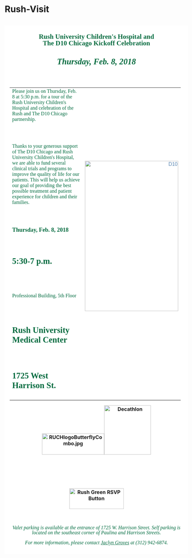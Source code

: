 # Rush-Visit
<table class="nomob" border="0" cellpadding="5" width="590" align="center">

</table>

<table style="background-color: #ffffff; width: 590px;" border="0" cellspacing="0" cellpadding="10" align="center">

<tbody>

<tr>

<td style="border: 8px solid #ffffff; text-align: center;" colspan="2">

<span style="color: #006b3f; line-height: 16pt; font-family: frutiger; font-weight: lighter; font-size: 16pt;"><strong>Rush University Children's Hospital and <br />The D10 Chicago Kickoff Celebration<br /><br />

<span style="color: #006b3f; line-height: 16pt; font-family: frutiger; font-weight: lighter; font-size: 20pt;"><strong><em>Thursday, Feb. 8, 2018</em>

<br /><br />

<table style="width: 550px;" border="0" align="center">

<tbody>

<tr bgcolor="#fff">

<td style="text-align: left;"><span style="color: #006b3f; font-family: frutiger; font-weight: lighter; font-size: 12pt;">Please join us on Thursday, Feb. 8 at 5:30 p.m. for a tour of the Rush University Children's Hospital and celebration of the Rush and The D10 Chicago partnership.

<br /><br />

Thanks to your generous support of The D10 Chicago and Rush University Children's Hospital, we are able to fund several clinical trials and programs to improve the quality of life for our patients. This will help us achieve our goal of providing the best possible treatment and patient experience for children and their families. </span>

<br /><br />

<strong style="color: #006b3f; font-family: frutiger; font-size: 20pt;"><span style="color: #006b3f; font-family: frutiger; font-weight: lighter; font-size: 14pt;"><strong>Thursday, Feb. 8, 2018</strong>

<br />

<strong><span style="color: #006b3f; font-family: frutiger; font-weight: lighter; font-size: 14pt;"><strong>

5:30-7 p.m.</strong>

<br />

<span style="color: #006b3f; line-height: 16pt; font-family: frutiger; font-weight: lighter; font-size: 20pt;"><strong><span style="color: #006b3f; font-family: frutiger; font-weight: lighter; font-size: 14pt;"><span style="color: #006b3f; font-family: frutiger; font-weight: lighter; font-size: 12pt;">Professional Building, 5th Floor

<br />

Rush University Medical Center

<br />

1725 West Harrison St.

</span></span></strong></span></span></strong></span></strong></td>

<td style="text-align: right;"><span style="color: #5d89b4; font-family: verdana,arial,helvetica,sans-serif, sans-serif; font-size: 12pt;"><img src="http://rush.convio.net/images/content/pagebuilder/D10_and_Quote.png" border="0" alt="D10" width="300" height="481" />

</span><br /></td>

</tr>

</tbody>

</table>

<img src="http://rush.convio.net/images/content/pagebuilder/RUCHlogoButterflyCombo.jpg" border="0" alt="RUCHlogoButterflyCombo.jpg" width="200" height="68" /><img src="http://rush.convio.net/images/content/pagebuilder/D10_RGB.jpg" border="0" alt="Decathlon" width="150" height="158" />

<br /><br />

<span style="color: #006b3f; line-height: 16pt; font-family: verdana, arial, helvetica, sans-serif; font-size: 18pt;"><span style="color: #006b3f; font-family: frutiger; font-weight: lighter; font-size: 12pt;"><span style="color: #006b3f; line-height: 12pt; ffont-family: frutiger; font-weight: lighter; font-size: 12pt;">

<br />

<a href="http://rush.convio.net/site/Calendar?id=102462&amp;view=Detail">

<img style="display: block; margin-left: auto; margin-right: auto;" src="http://rush.convio.net/images/content/pagebuilder/BRS_RSVP_Button.png" border="0" alt="Rush Green RSVP Button" width="175" height="66" /></a></span>

<br />

<em><strong><span style="color: #006b3f; line-height: 16pt; font-family: verdana, arial, helvetica, sans-serif; font-size: 18pt;"><span style="color: #006b3f; font-family: verdana, arial, helvetica, sans-serif; font-size: 12pt;"><span style="color: #006b3f; line-height: 12pt; font-family: frutiger; font-weight: lighter; font-size: 12pt;">

<span style="color: #006b3f; line-height: 12pt; font-family: frutiger; font-weight: lighter; font-size: 12pt;">Valet parking is available at the entrance of 1725 W. Harrison Street. Self parking is located on the southeast corner of Paulina and Harrison Streets. <br /><br />For more information, please contact <a style="color: #006b3f; line-height: 12pt; font-family: frutiger; font-weight: lighter; font-size: 12pt;" href="mailto:jaclyn_groves@rush.edu">Jaclyn Groves</a> at (312) 942-6874.</span>

</span></span></span></strong></em></span></span></strong></span></strong></span></td>

</tr>

</tbody>

</table>
